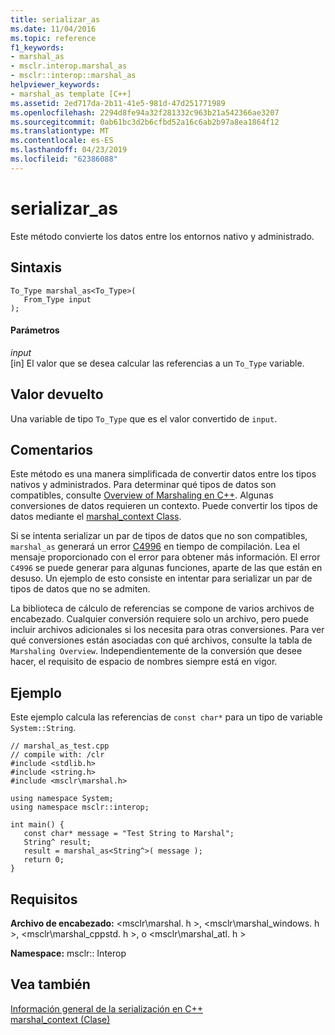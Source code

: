 ```yaml
---
title: serializar_as
ms.date: 11/04/2016
ms.topic: reference
f1_keywords:
- marshal_as
- msclr.interop.marshal_as
- msclr::interop::marshal_as
helpviewer_keywords:
- marshal_as template [C++]
ms.assetid: 2ed717da-2b11-41e5-981d-47d251771989
ms.openlocfilehash: 2294d8fe94a32f281332c963b21a542366ae3207
ms.sourcegitcommit: 0ab61bc3d2b6cfbd52a16c6ab2b97a8ea1864f12
ms.translationtype: MT
ms.contentlocale: es-ES
ms.lasthandoff: 04/23/2019
ms.locfileid: "62386088"
---
```

# <a name="marshalas"></a>serializar_as

Este método convierte los datos entre los entornos nativo y administrado.

## <a name="syntax"></a>Sintaxis

```
To_Type marshal_as<To_Type>(
   From_Type input
);
```

#### <a name="parameters"></a>Parámetros

*input*<br/>
[in] El valor que se desea calcular las referencias a un `To_Type` variable.

## <a name="return-value"></a>Valor devuelto

Una variable de tipo `To_Type` que es el valor convertido de `input`.

## <a name="remarks"></a>Comentarios

Este método es una manera simplificada de convertir datos entre los tipos nativos y administrados. Para determinar qué tipos de datos son compatibles, consulte [Overview of Marshaling en C++](../dotnet/overview-of-marshaling-in-cpp.md). Algunas conversiones de datos requieren un contexto. Puede convertir los tipos de datos mediante el [marshal_context Class](../dotnet/marshal-context-class.md).

Si se intenta serializar un par de tipos de datos que no son compatibles, `marshal_as` generará un error [C4996](../error-messages/compiler-warnings/compiler-warning-level-3-c4996.md) en tiempo de compilación. Lea el mensaje proporcionado con el error para obtener más información. El error `C4996` se puede generar para algunas funciones, aparte de las que están en desuso. Un ejemplo de esto consiste en intentar para serializar un par de tipos de datos que no se admiten.

La biblioteca de cálculo de referencias se compone de varios archivos de encabezado. Cualquier conversión requiere solo un archivo, pero puede incluir archivos adicionales si los necesita para otras conversiones. Para ver qué conversiones están asociadas con qué archivos, consulte la tabla de `Marshaling Overview`. Independientemente de la conversión que desee hacer, el requisito de espacio de nombres siempre está en vigor.

## <a name="example"></a>Ejemplo

Este ejemplo calcula las referencias de `const char*` para un tipo de variable `System::String`.

```
// marshal_as_test.cpp
// compile with: /clr
#include <stdlib.h>
#include <string.h>
#include <msclr\marshal.h>

using namespace System;
using namespace msclr::interop;

int main() {
   const char* message = "Test String to Marshal";
   String^ result;
   result = marshal_as<String^>( message );
   return 0;
}
```

## <a name="requirements"></a>Requisitos

**Archivo de encabezado:** \<msclr\marshal. h >, \<msclr\marshal_windows. h >, \<msclr\marshal_cppstd. h >, o \<msclr\marshal_atl. h >

**Namespace:** msclr:: Interop

## <a name="see-also"></a>Vea también

[Información general de la serialización en C++](../dotnet/overview-of-marshaling-in-cpp.md)<br/>
[marshal_context (Clase)](../dotnet/marshal-context-class.md)
